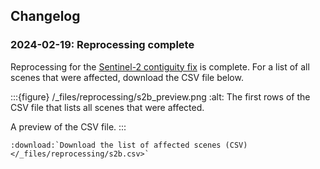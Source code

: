 ## Changelog

### 2024-02-19: Reprocessing complete

Reprocessing for the [Sentinel-2 contiguity fix](https://communication.ga.gov.au/link/id/zzzz659df9f7f306b556Pzzzz61de67bd94bfe861/page.html) is complete. For a list of all scenes that were affected, download the CSV file below.

:::{figure} /_files/reprocessing/s2b_preview.png
:alt: The first rows of the CSV file that lists all scenes that were affected.

A preview of the CSV file.
:::

```{eval-rst}
:download:`Download the list of affected scenes (CSV) </_files/reprocessing/s2b.csv>`

```


